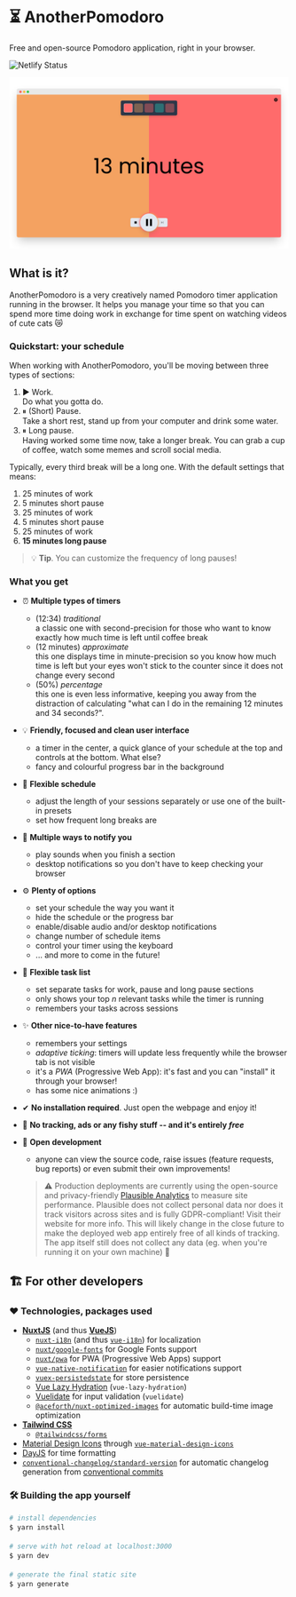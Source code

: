 # ⏳ AnotherPomodoro

Free and open-source Pomodoro application, right in your browser.

![Netlify Status](https://api.netlify.com/api/v1/badges/7cb2b7fb-cacd-4acf-803b-8af9dad9f2a8/deploy-status)

![Screenshot of the application showing a work section.](./assets/img/Screenshot-Main.png)

## What is it?

AnotherPomodoro is a very creatively named Pomodoro timer application running in the browser. It helps you manage your time so that you can spend more time doing work in exchange for time spent on watching videos of cute cats 😿

### Quickstart: your schedule

When working with AnotherPomodoro, you'll be moving between three types of sections:

1. ▶ Work. <br> Do what you gotta do.
2. ⏸ (Short) Pause. <br> Take a short rest, stand up from your computer and drink some water.
3. ⏸ Long pause. <br> Having worked some time now, take a longer break. You can grab a cup of coffee, watch some memes and scroll social media.

Typically, every third break will be a long one. With the default settings that means:

1. 25 minutes of work
2. 5 minutes short pause
3. 25 minutes of work
4. 5 minutes short pause
5. 25 minutes of work
6. **15 minutes long pause**

  > 💡 **Tip**. You can customize the frequency of long pauses!

### What you get

* ⏰ **Multiple types of timers**
  * (12:34) _traditional_ <br> a classic one with second-precision for those who want to know exactly how much time is left until coffee break
  * (12 minutes) _approximate_ <br> this one displays time in minute-precision so you know how much time is left but your eyes won't stick to the counter since it does not change every second
  * (50%) _percentage_ <br> this one is even less informative, keeping you away from the distraction of calculating "what can I do in the remaining 12 minutes and 34 seconds?".
* 💡 **Friendly, focused and clean user interface**
  * a timer in the center, a quick glance of your schedule at the top and controls at the bottom. What else?
  * fancy and colourful progress bar in the background
* 📑 **Flexible schedule**
  * adjust the length of your sessions separately or use one of the built-in presets
  * set how frequent long breaks are
* 🎵 **Multiple ways to notify you**
  * play sounds when you finish a section
  * desktop notifications so you don't have to keep checking your browser
* ⚙ **Plenty of options**
  * set your schedule the way you want it
  * hide the schedule or the progress bar
  * enable/disable audio and/or desktop notifications
  * change number of schedule items
  * control your timer using the keyboard
  * ... and more to come in the future!
* 📑 **Flexible task list**
  * set separate tasks for work, pause and long pause sections
  * only shows your top _n_ relevant tasks while the timer is running
  * remembers your tasks across sessions
* ✨ **Other nice-to-have features**
  * remembers your settings
  * _adaptive ticking_: timers will update less frequently while the browser tab is not visible
  * it's a _PWA_ (Progressive Web App): it's fast and you can "install" it through your browser!
  * has some nice animations :)
* ✔ **No installation required**. Just open the webpage and enjoy it!
* 📵 **No tracking, ads or any fishy stuff -- and it's entirely _free_**
* 👋 **Open development**
  * anyone can view the source code, raise issues (feature requests, bug reports) or even submit their own improvements!

  > ⚠ Production deployments are currently using the open-source and privacy-friendly [Plausible Analytics](https://plausible.io) to measure site performance. Plausible does not collect personal data nor does it track visitors across sites and is fully GDPR-compliant! Visit their website for more info.
  > This will likely change in the close future to make the deployed web app entirely free of all kinds of tracking.
  > The app itself still does not collect any data (eg. when you're running it on your own machine) 💪

## 🏗 For other developers

### ❤ Technologies, packages used

* [**NuxtJS**](https://nuxtjs.org/) (and thus [**VueJS**](https://vuejs.org/))
  * [`nuxt-i18n`](https://i18n.nuxtjs.org/) (and thus [`vue-i18n`](https://kazupon.github.io/vue-i18n/)) for localization
  * [`nuxt/google-fonts`](https://github.com/nuxt-community/google-fonts-module) for Google Fonts support
  * [`nuxt/pwa`](https://pwa.nuxtjs.org/) for PWA (Progressive Web Apps) support
  * [`vue-native-notification`](https://github.com/dennisbruner/vue-native-notification) for easier notifications support
  * [`vuex-persistedstate`](https://github.com/robinvdvleuten/vuex-persistedstate) for store persistence
  * [Vue Lazy Hydration](https://github.com/maoberlehner/vue-lazy-hydration) (`vue-lazy-hydration`)
  * [Vuelidate](https://vuelidate.js.org/) for input validation (`vuelidate`)
  * [`@aceforth/nuxt-optimized-images`](https://marquez.co/docs/nuxt-optimized-images) for automatic build-time image optimization
* [**Tailwind CSS**](https://tailwindcss.com/)
  * [`@tailwindcss/forms`](https://github.com/tailwindlabs/tailwindcss-forms)
* [Material Design Icons](https://materialdesignicons.com/) through [`vue-material-design-icons`](https://github.com/robcresswell/vue-material-design-icons)
* [DayJS](https://day.js.org/) for time formatting
* [`conventional-changelog/standard-version`](https://github.com/conventional-changelog/standard-version) for automatic changelog generation from [conventional commits](https://www.conventionalcommits.org/en/v1.0.0/)

### 🛠 Building the app yourself

```bash
# install dependencies
$ yarn install

# serve with hot reload at localhost:3000
$ yarn dev

# generate the final static site
$ yarn generate
```
